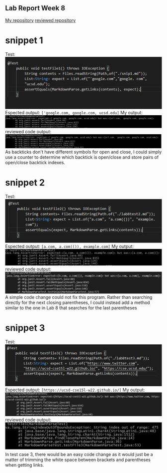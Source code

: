 ## Lab Report Week 8
[My repository](https://github.com/junlinchen12138/markdown-parse)
 [reviewed repository](https://github.com/5ean-github/markdown-parse)

# snippet 1
Test:
![image](test.PNG)
Espected output: ``['google.com, google.com, ucsd.edu]``
My output:
![image](myoutput1.PNG) 
reviewed code output:
![image](output1.PNG) 
As backticks don't have different symbols for open and close, I could simply use a counter to determine which backtick is open/close and store pairs of open/close backtick
indexes.

# snippet 2
Test:
![image](test2.PNG) 
Espected output: ``[a.com, a.com(()), example.com]``
My output:
![image](myoutput2.PNG) 
reviewed code output:
![image](output2.PNG) 
A simple code change could not fix this program. Rather than searching directly for the next closing parentheses, I could instead add a method similar to the one in Lab 8 that
searches for the last parentheses

# snippet 3
Test:
![image](test3.PNG) 
Espected output: ``[https://ucsd-cse15l-w22.github.io/]``
My output:
![image](myoutput3.PNG) 
reviewed code output:
![image](output3.PNG) 
In test case 3, there would be an easy code change as it would just be a matter of trimming the white space between brackets and parentheses when getting links.

 



